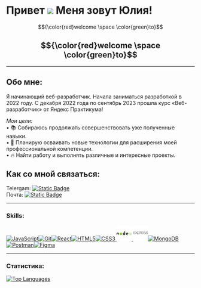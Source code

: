 # Привет ![](https://user-images.githubusercontent.com/18350557/176309783-0785949b-9127-417c-8b55-ab5a4333674e.gif) Меня зовут Юлия!
$${\color{red}welcome \space \color{green}to}$$
## $${\color{red}welcome \space \color{green}to}$$
----

## Обо мне:  

Я начинающий веб-разработчик. Начала заниматься разработкой в 2022 году. С декабря 2022 года по сентябрь 2023 прошла курс «Веб-разработчик» от Яндекс Практикума! 

*Мои цели:*  
   • 📚 Собираюсь продолжать совершенствовать уже полученные навыки.  
   • 🌱 Планирую осваивать новые технологии для расширения моей профессиональной компетенции.  
   • 🔥 Найти работу и выполнять различные и интересные проекты.

## Как со мной связаться:  
  Telergam: [![Static Badge](https://img.shields.io/badge/JuliaKurganova-blue?logo=Telegram&logoColor=white&color=blue)](https://t.me/Julia_Kurganova21)  
  Почта: [![Static Badge](https://img.shields.io/badge/juliakurganova21%40yandex.ru-orange?logo=yandex&logoColor=white&color=orange)](mailto:juliakurganova21@yandex.ru)

----

### Skills:

<p align="left">
<a href="https://developer.mozilla.org/en-US/docs/Web/JavaScript" target="_blank" rel="noreferrer"><img src="https://raw.githubusercontent.com/danielcranney/readme-generator/main/public/icons/skills/javascript-colored.svg" width="36" height="36" alt="JavaScript" /></a><a href="https://git-scm.com/" target="_blank" rel="noreferrer"><img src="https://raw.githubusercontent.com/danielcranney/readme-generator/main/public/icons/skills/git-colored.svg" width="36" height="36" alt="Git" /></a><a href="https://reactjs.org/" target="_blank" rel="noreferrer"><img src="https://raw.githubusercontent.com/danielcranney/readme-generator/main/public/icons/skills/react-colored.svg" width="36" height="36" alt="React" /></a><a href="https://developer.mozilla.org/en-US/docs/Glossary/HTML5" target="_blank" rel="noreferrer"><img src="https://raw.githubusercontent.com/danielcranney/readme-generator/main/public/icons/skills/html5-colored.svg" width="36" height="36" alt="HTML5" /></a><a href="https://www.w3.org/TR/CSS/#css" target="_blank" rel="noreferrer"><img src="https://raw.githubusercontent.com/danielcranney/readme-generator/main/public/icons/skills/css3-colored.svg" width="36" height="36" alt="CSS3" /></a><a href="https://nodejs.org" target="_blank" rel="noreferrer"> <img src="https://raw.githubusercontent.com/devicons/devicon/master/icons/nodejs/nodejs-original-wordmark.svg" alt="NodeJS" width="40" height="40"/></a><a href="https://expressjs.com" target="_blank" rel="noreferrer"> <img src="https://raw.githubusercontent.com/devicons/devicon/master/icons/express/express-original-wordmark.svg" alt="Express" width="40" height="40"/></a><a href="https://www.mongodb.com/" target="_blank" rel="noreferrer"><img src="https://raw.githubusercontent.com/danielcranney/readme-generator/main/public/icons/skills/mongodb-colored.svg" width="36" height="36" alt="MongoDB" /></a><a href="https://postman.com" target="_blank" rel="noreferrer"><img src="https://www.vectorlogo.zone/logos/getpostman/getpostman-icon.svg" alt="Postman" width="40" height="40"/></a><a href="https://www.figma.com/" target="_blank" rel="noreferrer"><img src="https://www.vectorlogo.zone/logos/figma/figma-icon.svg" alt="Figma" width="40" height="40"/></a> 
</p>

----

### Статистика:

<a href="https://github.com/21Julia" align="left"><img src="https://github-readme-stats.vercel.app/api/top-langs/?username=21Julia&langs_count=10&title_color=0891b2&text_color=ffffff&icon_color=0891b2&bg_color=1c1917&hide_border=true&locale=en&custom_title=Top%20%Languages" alt="Top Languages" /></a>
